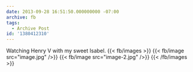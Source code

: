 ```yaml
---
date: 2013-09-28 16:51:50.000000000 -07:00
archive: fb
tags: 
  - Archive Post
id: '1380412310'
---
```


Watching Henry V with my sweet Isabel.
{{< fb/images >}}
{{< fb/image src="image.jpg" />}}
{{< fb/image src="image-2.jpg" />}}
{{< /fb/images >}}

